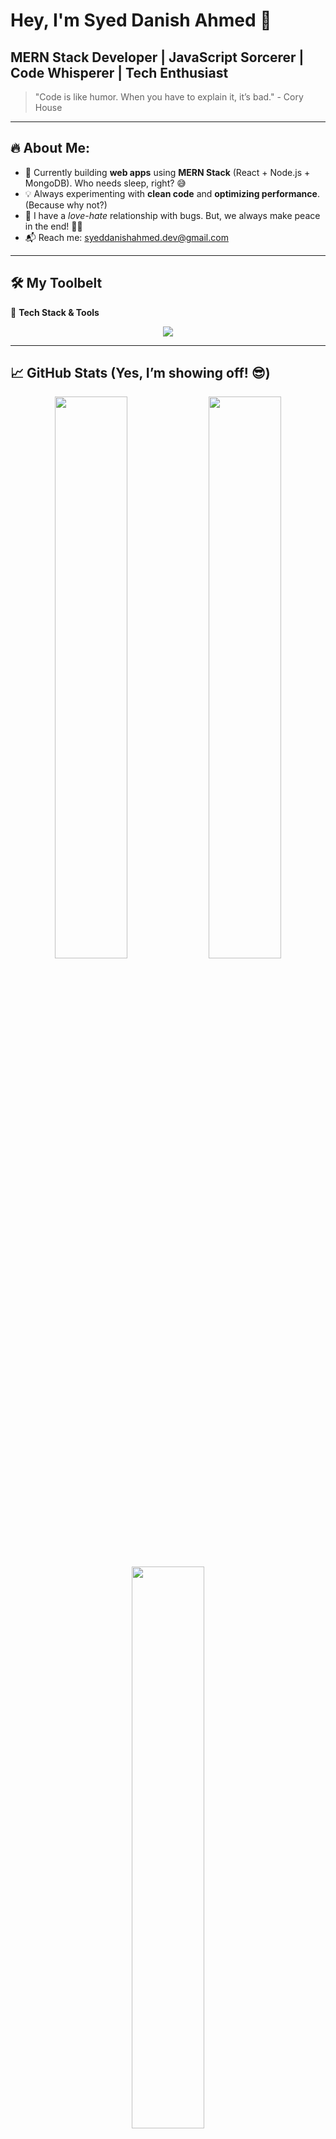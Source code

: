 # Hey, I'm Syed Danish Ahmed 👋

## MERN Stack Developer | JavaScript Sorcerer | Code Whisperer | Tech Enthusiast

> "Code is like humor. When you have to explain it, it’s bad." - Cory House

---

## 🔥 About Me:

- 🔭 Currently building **web apps** using **MERN Stack** (React + Node.js + MongoDB). Who needs sleep, right? 😅
- 💡 Always experimenting with **clean code** and **optimizing performance**. (Because why not?)
- 🤖 I have a *love-hate* relationship with bugs. But, we always make peace in the end! 🐛🔨
- 📬 Reach me: [syeddanishahmed.dev@gmail.com](mailto:syeddanishahmed.dev@gmail.com)

---

## 🛠️ My Toolbelt

🚀 **Tech Stack & Tools**  
<div align="center">
  <img src="https://skillicons.dev/icons?i=html,css,js,react,nodejs,express,mongodb,firebase,git,github,vscode,bootstrap,tailwind" />
</div>

---

## 📈 GitHub Stats (Yes, I’m showing off! 😎)

<div align="center">
  <img src="https://github-readme-stats.vercel.app/api?username=Syeddanishahmed-creator&show_icons=true&theme=radical" width="48%" />
  <img src="https://github-readme-streak-stats.herokuapp.com/?user=Syeddanishahmed-creator&theme=radical" width="48%" />
  <img src="https://github-readme-stats.vercel.app/api/top-langs/?username=Syeddanishahmed-creator&layout=compact&theme=radical" width="48%" />
</div>

---

## 🚀 Projects (Some cool stuff I’ve built)

| Project Name       | Description                                             | Live Demo                       | Code                       |
|--------------------|---------------------------------------------------------|---------------------------------|----------------------------|
| 🎮 **Tic Tac Toe** | Classic 2-player game (be careful, I’m good at this!)    | [Play Now](https://syeddanishahmed-creator.github.io/TIC-TAC-TOE/) | [GitHub](https://github.com/Syeddanishahmed-creator/TIC-TAC-TOE) |
| 🚗 **Lamborghini Animation** | A cool animation of a Lamborghini! **(Just don't crash it!)** | [View Demo](#) | [GitHub](https://github.com/Syeddanishahmed-creator/Lamborghini) |
| 💼 **Portfolio**   | Check out my personal portfolio (it's a work in progress) | [Coming Soon] | [GitHub](#) |

---

## 🌱 I’m always learning and growing...

Here’s my current mood:

- Learning how to make APIs **faster** ⚡
- Getting cozy with **GraphQL** (you’ll see me soon!) 🔥
- Experimenting with **Cloud Services** to deploy apps in space! (Just kidding, for now) 🌌

---

## 🦸‍♂️ Connect with me (Let’s talk tech... or memes!)

<p align="center">
  <a href="https://linkedin.com/in/syeddanishahmed-dev" target="_blank"><img src="https://img.shields.io/badge/LinkedIn-blue?logo=linkedin&logoColor=white" /></a>
  <a href="mailto:syeddanishahmed.dev%40gmail.com" target="_blank"><img src="https://img.shields.io/badge/Gmail-red?logo=gmail&logoColor=white" /></a>
  <a href="https://github.com/Syeddanishahmed-creator" target="_blank"><img src="https://img.shields.io/badge/GitHub-black?logo=github&logoColor=white" /></a>
  <a href="https://www.facebook.com/syeddeeahmed/" target="_blank"><img src="https://img.shields.io/badge/Facebook-blue?logo=facebook&logoColor=white" /></a>
  <a href="https://twitter.com/syeddanishahm" target="_blank"><img src="https://img.shields.io/badge/Twitter-1DA1F2?logo=twitter&logoColor=white" /></a>
</p>

---

<p align="center">💻 Keep coding, make mistakes, and laugh out loud! 🎉</p>
